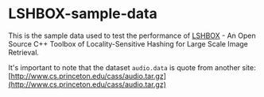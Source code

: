 LSHBOX-sample-data
==================

This is the sample data used to test the performance of [LSHBOX](https://github.com/RSIA-LIESMARS-WHU/LSHBOX) - An Open Source C++ Toolbox of Locality-Sensitive Hashing for Large Scale Image Retrieval.

It's important to note that the dataset `audio.data` is quote from another site: [http://www.cs.princeton.edu/cass/audio.tar.gz](http://www.cs.princeton.edu/cass/audio.tar.gz)
